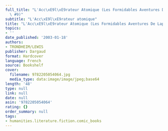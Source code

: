 ```yaml
---
full_title: "L'Acc\xE9l\xE9rateur Atomique (Les Formidables Aventures De Lapinot,\
  \ #9)"
subtitle: "L'Acc\xE9l\xE9rateur atomique"
title: "L'Acc\xE9l\xE9rateur Atomique (Les Formidables Aventures De Lapinot, #9)"
topics:
- ''
date_published: '2003-01-18'
authors:
- TRONDHEIM/LEWIS
publisher: Dargaud
format: Hardcover
language: French
source: Bookshelf
cover:
  filename: 9782205054064.jpg
  media_type: data:image/image/jpeg;base64
length: '48'
type: null
link: null
date: null
asin: '9782205054064'
rating: {}
order_summary: null
tags:
- humanities.literature.fiction.comic_books
---
```


